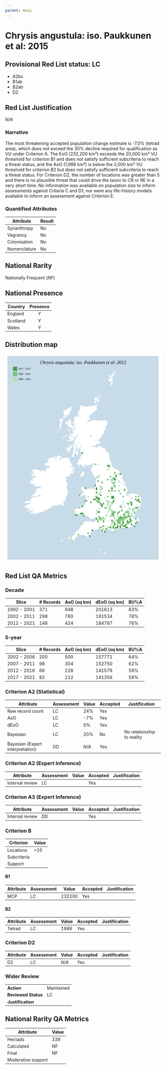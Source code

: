 ```yaml
---
parent: Wasp
---
```


# Chrysis angustula: iso. Paukkunen et al: 2015

## Provisional Red List status: LC
- A2bc
- B1ab
- B2ab
- D2

## Red List Justification
*N/A*

### Narrative


The most threatening accepted population change estimate is -7.0% (tetrad area), which does not exceed the 30% decline required for qualification as VU under Criterion A. The EoO (232,200 km²) exceeds the 20,000 km² VU threshold for criterion B1 and does not satisfy sufficient subcriteria to reach a threat status, and the AoO (1,988 km²) is below the 2,000 km² VU threshold for criterion B2 but does not satisfy sufficient subcriteria to reach a threat status. For Criterion D2, the number of locations was greater than 5 and there is no plausible threat that could drive the taxon to CR or RE in a very short time. No information was available on population size to inform assessments against Criteria C and D1; nor were any life-history models available to inform an assessment against Criterion E.

### Quantified Attributes
|Attribute|Result|
|---|---|
|Synanthropy|No|
|Vagrancy|No|
|Colonisation|No|
|Nomenclature|No|


## National Rarity
Nationally Frequent (*NF*)

## National Presence
|Country|Presence
|---|:-:|
|England|Y|
|Scotland|Y|
|Wales|Y|


## Distribution map
![](../map/196.svg)

## Red List QA Metrics
### Decade
| Slice | # Records | AoO (sq km) | dEoO (sq km) |BU%A |
|---|---|---|---|---|
|1992 - 2001|371|948|201613|83%|
|2002 - 2011|298|760|191534|78%|
|2012 - 2021|148|424|184787|76%|

### 5-year
| Slice | # Records | AoO (sq km) | dEoO (sq km) |BU%A |
|---|---|---|---|---|
|2002 - 2006|200|500|157771|64%|
|2007 - 2011|98|304|152750|62%|
|2012 - 2016|66|228|141579|58%|
|2017 - 2021|82|212|141356|58%|

### Criterion A2 (Statistical)
|Attribute|Assessment|Value|Accepted|Justification
|---|---|---|---|---|
|Raw record count|LC|24%|Yes||
|AoO|LC|-7%|Yes||
|dEoO|LC|0%|Yes||
|Bayesian|LC|20%|No|No relationship to reality|
|Bayesian (Expert interpretation)|DD|*N/A*|Yes||

### Criterion A2 (Expert Inference)
|Attribute|Assessment|Value|Accepted|Justification
|---|---|---|---|---|
|Internal review|LC||Yes||

### Criterion A3 (Expert Inference)
|Attribute|Assessment|Value|Accepted|Justification
|---|---|---|---|---|
|Internal review|DD||Yes||

### Criterion B
|Criterion| Value|
|---|---|
|Locations|>10|
|Subcriteria||
|Support||

#### B1
|Attribute|Assessment|Value|Accepted|Justification
|---|---|---|---|---|
|MCP|LC|232200|Yes||

#### B2
|Attribute|Assessment|Value|Accepted|Justification
|---|---|---|---|---|
|Tetrad|LC|1988|Yes||

### Criterion D2
|Attribute|Assessment|Value|Accepted|Justification
|---|---|---|---|---|
|D2|LC|*N/A*|Yes||

### Wider Review
|  |  |
|---|---|
|**Action**|Maintained|
|**Reviewed Status**|LC|
|**Justification**||

## National Rarity QA Metrics
|Attribute|Value|
|---|---|
|Hectads|339|
|Calculated|NF|
|Final|NF|
|Moderation support||

